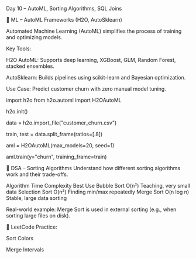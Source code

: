 Day 10 – AutoML, Sorting Algorithms, SQL Joins

📌 ML – AutoML Frameworks (H2O, AutoSklearn)

Automated Machine Learning (AutoML) simplifies the process of training and optimizing models.

Key Tools:

H2O AutoML: Supports deep learning, XGBoost, GLM, Random Forest, stacked ensembles.

AutoSklearn: Builds pipelines using scikit-learn and Bayesian optimization.

Use Case: Predict customer churn with zero manual model tuning.

import h2o
from h2o.automl import H2OAutoML

h2o.init()

data = h2o.import_file("customer_churn.csv")

train, test = data.split_frame(ratios=[.8])

aml = H2OAutoML(max_models=20, seed=1)

aml.train(y="churn", training_frame=train)


📌 DSA – Sorting Algorithms
Understand how different sorting algorithms work and their trade-offs.

Algorithm	Time Complexity	Best Use
Bubble Sort	O(n²)	Teaching, very small data
Selection Sort	O(n²)	Finding min/max repeatedly
Merge Sort	O(n log n)	Stable, large data sorting

Real-world example: Merge Sort is used in external sorting (e.g., when sorting large files on disk).

🔗 LeetCode Practice:

Sort Colors

Merge Intervals

